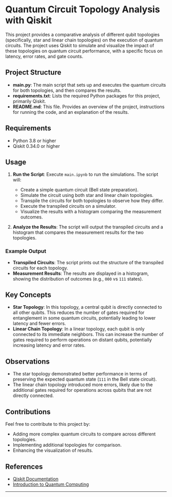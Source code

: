 
# Quantum Circuit Topology Analysis with Qiskit

This project provides a comparative analysis of different qubit topologies (specifically, star and linear chain topologies) on the execution of quantum circuits. The project uses Qiskit to simulate and visualize the impact of these topologies on quantum circuit performance, with a specific focus on latency, error rates, and gate counts.

## Project Structure

- **main.py**: The main script that sets up and executes the quantum circuits for both topologies, and then compares the results.
- **requirements.txt**: Lists the required Python packages for this project, primarily Qiskit.
- **README.md**: This file. Provides an overview of the project, instructions for running the code, and an explanation of the results.

## Requirements

- Python 3.8 or higher
- Qiskit 0.34.0 or higher


## Usage

1. **Run the Script**: Execute `main.ipynb` to run the simulations. The script will:
   - Create a simple quantum circuit (Bell state preparation).
   - Simulate the circuit using both star and linear chain topologies.
   - Transpile the circuits for both topologies to observe how they differ.
   - Execute the transpiled circuits on a simulator.
   - Visualize the results with a histogram comparing the measurement outcomes.


2. **Analyze the Results**: The script will output the transpiled circuits and a histogram that compares the measurement results for the two topologies.

### Example Output

- **Transpiled Circuits**: The script prints out the structure of the transpiled circuits for each topology.
- **Measurement Results**: The results are displayed in a histogram, showing the distribution of outcomes (e.g., `000` vs `111` states).

## Key Concepts

- **Star Topology**: In this topology, a central qubit is directly connected to all other qubits. This reduces the number of gates required for entanglement in some quantum circuits, potentially leading to lower latency and fewer errors.
- **Linear Chain Topology**: In a linear topology, each qubit is only connected to its immediate neighbors. This can increase the number of gates required to perform operations on distant qubits, potentially increasing latency and error rates.

## Observations

- The star topology demonstrated better performance in terms of preserving the expected quantum state (`111` in the Bell state circuit).
- The linear chain topology introduced more errors, likely due to the additional gates required for operations across qubits that are not directly connected.

## Contributions

Feel free to contribute to this project by:

- Adding more complex quantum circuits to compare across different topologies.
- Implementing additional topologies for comparison.
- Enhancing the visualization of results.


## References

- [Qiskit Documentation](https://qiskit.org/documentation/)
- [Introduction to Quantum Computing](https://qiskit.org/textbook/preface.html)

---

